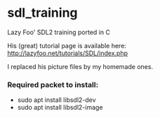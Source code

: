 # sdl_training
Lazy Foo' SDL2 training ported in C

His (great) tutorial page is available here: http://lazyfoo.net/tutorials/SDL/index.php

I replaced his picture files by my homemade ones.

### Required packet to install:
- sudo apt install libsdl2-dev
- sudo apt install libsdl2-image
